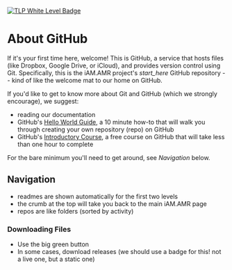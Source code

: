 
[![TLP White Level Badge](https://img.shields.io/badge/TLP-WHITE-lightgrey)](sharing.md)


# About GitHub

If it's your first time here, welcome! This is GitHub, a service that hosts files (like Dropbox, Google Drive, or iCloud), and provides version control using Git. Specifically, this is the iAM.AMR project's *start_here* GitHub repository -- kind of like the welcome mat to our home on GitHub.

If you'd like to get to know more about Git and GitHub (which we strongly encourage), we suggest:

- reading our documentation
- GitHub's [Hello World Guide](https://guides.github.com/activities/hello-world/), a 10 minute how-to that will walk you through creating your own repository (repo) on GitHub
- GitHub's [Introductory Course](https://lab.github.com/githubtraining/introduction-to-github), a free course on GitHub that will take less than one hour to complete

For the bare minimum you'll need to get around, see *Navigation* below.

## Navigation

- readmes are shown automatically for the first two levels
- the crumb at the top will take you back to the main iAM.AMR page
- repos are like folders (sorted by activity)

### Downloading Files

- Use the big green button
- In some cases, download releases (we should use a badge for this! not a live one, but a static one)

